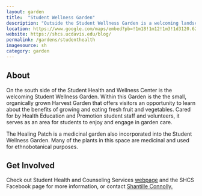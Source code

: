 ```yaml
---
layout: garden
title:  "Student Wellness Garden"
description: "Outside the Student Wellness Garden is a welcoming landscape home to many edible plants."
location: https://www.google.com/maps/embed?pb=!1m18!1m12!1m3!1d3120.629663108912!2d-121.76395868461049!3d38.542304175401455!2m3!1f0!2f0!3f0!3m2!1i1024!2i768!4f13.1!3m3!1m2!1s0x0%3A0x0!2zMzjCsDMyJzMyLjMiTiAxMjHCsDQ1JzQyLjQiVw!5e0!3m2!1sen!2sus!4v1459360557154
website: https://shcs.ucdavis.edu/blog/
permalink: /gardens/studenthealth
imagesource: sh
category: garden
---
```


<h2>About</h2>

On the south side of the Student Health and Wellness Center is the welcoming Student Wellness Garden. Within this Garden is the the small, organically grown Harvest Garden that offers visitors an opportunity to learn about the benefits of growing and eating fresh fruit and vegetables. Cared for by Health Education and Promotion student staff and volunteers, it serves as an area for students to enjoy and engage in garden care.

The Healing Patch is a medicinal garden also incorporated into the Student Wellness Garden. Many of the plants in this space are medicinal and used for ethnobotanical purposes.


<h2>Get Involved</h2>

Check out Student Health and Counseling Services [webpage](https://shcs.ucdavis.edu/about/shwc.html) and the SHCS Facebook page for more information, or contact [Shantille Connolly.](sconnolly@ucdavis.edu)

